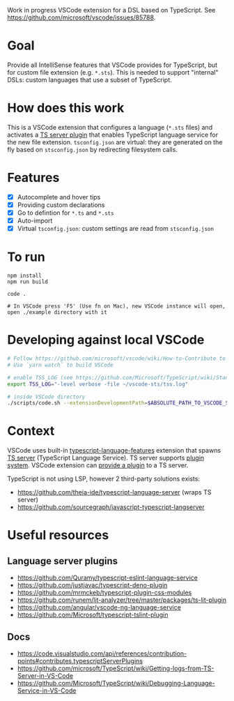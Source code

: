 Work in progress VSCode extension for a DSL based on TypeScript. See https://github.com/microsoft/vscode/issues/85788.

# Goal

Provide all IntelliSense features that VSCode provides for TypeScript, but for custom file extension (e.g. `*.sts`). This is needed to support "internal" DSLs: custom languages that use a subset of TypeScript.

# How does this work

This is a VSCode extension that configures a language (`*.sts` files) and activates a [TS server plugin](https://github.com/microsoft/TypeScript/wiki/Writing-a-Language-Service-Plugin) that enables TypeScript language service for the new file extension. `tsconfig.json` are virtual: they are generated on the fly based on `stsconfig.json` by redirecting filesystem calls.

# Features

- [x] Autocomplete and hover tips
- [x] Providing custom declarations
- [x] Go to defintion for `*.ts` and `*.sts`
- [x] Auto-import
- [x] Virtual `tsconfig.json`: custom settings are read from `stsconfig.json`

# To run

```
npm install
npm run build

code .

# In VSCode press 'F5' (Use fn on Mac), new VSCode instance will open, open ./example directory with it
```

# Developing against local VSCode

```bash
# Follow https://github.com/microsoft/vscode/wiki/How-to-Contribute to build local VSCode
# Use `yarn watch` to build VSCode

# enable TSS_LOG (see https://github.com/Microsoft/TypeScript/wiki/Standalone-Server-%28tsserver%29#logging)
export TSS_LOG="-level verbose -file ~/vscode-sts/tss.log"

# inside VSCode directory
./scripts/code.sh --extensionDevelopmentPath=$ABSOLUTE_PATH_TO_VSCODE_STS_DIRECTORY ~/vscode-sts/example
```

# Context

VSCode uses built-in [typescript-language-features](https://github.com/microsoft/vscode/tree/master/extensions/typescript-language-features) extension that spawns [TS server](https://github.com/microsoft/TypeScript/tree/master/src/server) (TypeScript Language Service). TS server supports [plugin system](https://github.com/microsoft/TypeScript/wiki/Writing-a-Language-Service-Plugin). VSCode extension can [provide a plugin](https://code.visualstudio.com/api/references/contribution-points#contributes.typescriptServerPlugins) to a TS server.

TypeScript is not using LSP, however 2 third-party solutions exists:

- https://github.com/theia-ide/typescript-language-server (wraps TS server)
- https://github.com/sourcegraph/javascript-typescript-langserver

# Useful resources

## Language server plugins

- https://github.com/Quramy/typescript-eslint-language-service
- https://github.com/justjavac/typescript-deno-plugin
- https://github.com/mrmckeb/typescript-plugin-css-modules
- https://github.com/runem/lit-analyzer/tree/master/packages/ts-lit-plugin
- https://github.com/angular/vscode-ng-language-service
- https://github.com/Microsoft/typescript-tslint-plugin

## Docs

- https://code.visualstudio.com/api/references/contribution-points#contributes.typescriptServerPlugins
- https://github.com/microsoft/TypeScript/wiki/Getting-logs-from-TS-Server-in-VS-Code
- https://github.com/Microsoft/TypeScript/wiki/Debugging-Language-Service-in-VS-Code
